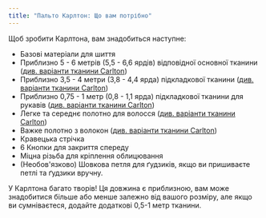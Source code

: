 ```yaml
---
title: "Пальто Карлтон: Що вам потрібно"
---
```


Щоб зробити Карлтона, вам знадобиться наступне:

- Базові матеріали для шиття
- Приблизно 5 - 6 метрів (5,5 - 6,6 ярдів) відповідної основної тканини ([див. варіанти тканини Carlton](/docs/patterns/carlton/fabric/))
- Приблизно 3,5 - 4 метри (3,8 - 4,4 ярда) підкладкової тканини ([див. варіанти тканини Carlton](/docs/patterns/carlton/fabric/))
- Приблизно 0,75 - 1 метр (0,8 - 1,1 ярда) підкладкової тканини для рукавів ([див. варіанти тканини Carlton](/docs/patterns/carlton/fabric/))
- Легке та середнє полотно для волосся ([див. варіанти тканини Carlton](/docs/patterns/carlton/fabric/))
- Важке полотно з волокон ([див. варіанти тканини Carlton](/docs/patterns/carlton/fabric/))
- Кравецька стрічка
- 6 Кнопки для закриття спереду
- Міцна різьба для кріплення облицювання
- (Необов'язково) Шовкова петля для ґудзиків, якщо ви пришиваєте петлі та ґудзики вручну.

<Warning>

У Карлтона багато творів! Ця довжина є приблизною, вам може знадобитися більше або менше залежно від вашого розміру, але якщо ви сумніваєтеся, додайте додаткові 0,5-1 метр тканини.

</Warning>
